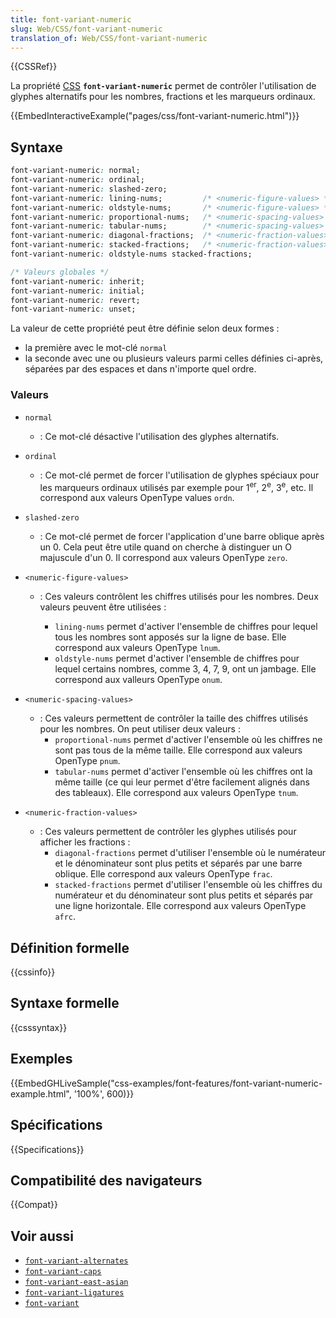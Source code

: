 ```yaml
---
title: font-variant-numeric
slug: Web/CSS/font-variant-numeric
translation_of: Web/CSS/font-variant-numeric
---
```


{{CSSRef}}

La propriété [CSS](/fr/docs/Web/CSS) **`font-variant-numeric`** permet de contrôler l'utilisation de glyphes alternatifs pour les nombres, fractions et les marqueurs ordinaux.

{{EmbedInteractiveExample("pages/css/font-variant-numeric.html")}}

## Syntaxe

```css
font-variant-numeric: normal;
font-variant-numeric: ordinal;
font-variant-numeric: slashed-zero;
font-variant-numeric: lining-nums;         /* <numeric-figure-values> */
font-variant-numeric: oldstyle-nums;       /* <numeric-figure-values> */
font-variant-numeric: proportional-nums;   /* <numeric-spacing-values> */
font-variant-numeric: tabular-nums;        /* <numeric-spacing-values> */
font-variant-numeric: diagonal-fractions;  /* <numeric-fraction-values> */
font-variant-numeric: stacked-fractions;   /* <numeric-fraction-values> */
font-variant-numeric: oldstyle-nums stacked-fractions;

/* Valeurs globales */
font-variant-numeric: inherit;
font-variant-numeric: initial;
font-variant-numeric: revert;
font-variant-numeric: unset;
```

La valeur de cette propriété peut être définie selon deux formes&nbsp;:

- la première avec le mot-clé `normal`
- la seconde avec une ou plusieurs valeurs parmi celles définies ci-après, séparées par des espaces et dans n'importe quel ordre.

### Valeurs

- `normal`
  - : Ce mot-clé désactive l'utilisation des glyphes alternatifs.
- `ordinal`
  - : Ce mot-clé permet de forcer l'utilisation de glyphes spéciaux pour les marqueurs ordinaux utilisés par exemple pour 1<sup>er</sup>, 2<sup>e</sup>, 3<sup>e</sup>, etc. Il correspond aux valeurs OpenType values `ordn`.
- `slashed-zero`
  - : Ce mot-clé permet de forcer l'application d'une barre oblique après un 0. Cela peut être utile quand on cherche à distinguer un O majuscule d'un 0. Il correspond aux valeurs OpenType `zero`.
- `<numeric-figure-values>`

  - : Ces valeurs contrôlent les chiffres utilisés pour les nombres. Deux valeurs peuvent être utilisées&nbsp;:

    - `lining-nums` permet d'activer l'ensemble de chiffres pour lequel tous les nombres sont apposés sur la ligne de base. Elle correspond aux valeurs OpenType `lnum`.
    - `oldstyle-nums` permet d'activer l'ensemble de chiffres pour lequel certains nombres, comme 3, 4, 7, 9, ont un jambage. Elle correspond aux valleurs OpenType `onum`.

- `<numeric-spacing-values>`

  - : Ces valeurs permettent de contrôler la taille des chiffres utilisés pour les nombres. On peut utiliser deux valeurs&nbsp;:
    - `proportional-nums` permet d'activer l'ensemble où les chiffres ne sont pas tous de la même taille. Elle correspond aux valeurs OpenType `pnum`.
    - `tabular-nums` permet d'activer l'ensemble où les chiffres ont la même taille (ce qui leur permet d'être facilement alignés dans des tableaux). Elle correspond aux valeurs OpenType `tnum`.

- `<numeric-fraction-values>`

  - : Ces valeurs permettent de contrôler les glyphes utilisés pour afficher les fractions&nbsp;:
    - `diagonal-fractions` permet d'utiliser l'ensemble où le numérateur et le dénominateur sont plus petits et séparés par une barre oblique. Elle correspond aux valeurs OpenType `frac`.
    - `stacked-fractions` permet d'utiliser l'ensemble où les chiffres du numérateur et du dénominateur sont plus petits et séparés par une ligne horizontale. Elle correspond aux valeurs OpenType `afrc`.

## Définition formelle

{{cssinfo}}

## Syntaxe formelle

{{csssyntax}}

## Exemples

{{EmbedGHLiveSample("css-examples/font-features/font-variant-numeric-example.html", '100%', 600)}}

## Spécifications

{{Specifications}}

## Compatibilité des navigateurs

{{Compat}}

## Voir aussi

- [`font-variant-alternates`](/fr/docs/Web/CSS/font-variant-alternates)
- [`font-variant-caps`](/fr/docs/Web/CSS/font-variant-caps)
- [`font-variant-east-asian`](/fr/docs/Web/CSS/font-variant-east-asian)
- [`font-variant-ligatures`](/fr/docs/Web/CSS/font-variant-ligatures)
- [`font-variant`](/fr/docs/Web/CSS/font-variant)
